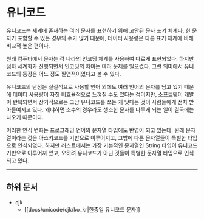 
# 유니코드

유니코드는 세계에 존재하는 여러 문자를 표현하기 위해 고안된 문자 표기 체계다. 한 문자가 포함할 수 있는 경우의 수가 많기 때문에, 데이터 사용량은 다른 표기 체계에 비해 비교적 높은 편이다.

원래 컴퓨터에서 문자는 각 나라의 인코딩 체계를 사용하여 다르게 표현되었다. 하지만 점차 세계화가 진행되면서 인코딩의 차이는 여러 문제를 일으켰다. 그런 의미에서 유니코드의 등장은 어느 정도 필연적이었다고 볼 수 있다.

유니코드의 단점은 실질적으로 사용할 언어 외에도 여러 언어의 문자를 담고 있기 때문에 데이터 사용량이 자칫 비효율적으로 느껴질 수도 있다는 점이지만, 소프트웨어 개발이 반복되면서 장기적으로는 그냥 유니코드를 쓰는 게 낫다는 것이 사람들에게 점차 받아들여지고 있다. 왜냐하면 소수의 경우라도 생소한 문자를 다루게 되는 일이 결국에는 나오기 때문이다.

이러한 인식 변화는 프로그래밍 언어의 문자열 타입에도 반영이 되고 있는데, 원래 문자열이라는 것은 아스키코드를 기반으로 이루어지고, 그밖에 다른 문자열들이 특별한 타입으로 인식되었다. 하지만 러스트에서는 가장 기본적인 문자열인 String 타입이 유니코드 기반으로 이루어져 있고, 오히려 유니코드가 아닌 것들이 특별한 문자열 타입으로 인식되고 있다.

---

## 하위 문서

* cjk
  * [[docs/unicode/cjk/ko_kr|한중일 유니코드 문자]]
